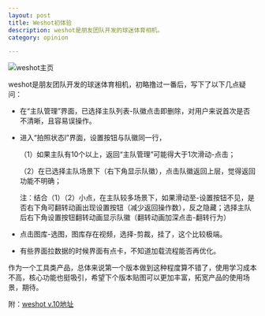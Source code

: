 ```yaml
---
layout: post
title: Weshot初体验
description: weshot是朋友团队开发的球迷体育相机。
category: opinion

---
```


![weshot主页](http://cdips.img44.wal8.com/img44/515520_20150418230447/142936953666.png)

weshot是朋友团队开发的球迷体育相机，初略撸过一番后，写下了以下几点疑问：

* 在“主队管理”界面，已选择主队列表-队徽点击即删除，对用户来说首次是否不清晰，且容易误操作。

* 进入“拍照状态l”界面，设置按钮与队徽同一行，

    （1）如果主队有10个以上，返回“主队管理”可能得大于1次滑动-点击；

     （2）在已选择主队场景下（右下角显示队徽），点击队徽返回上层，觉得返回功能不明确；

    注：结合（1）（2）小点，在主队较多场景下，如果滑动至-设置按钮不见，是否右下角可翻转动画出现设置按钮（减少返回操作数），反之隐藏；选择主队后右下角设置按钮翻转动画显示队徽（翻转动画加深点击-翻转行为）

* 点击图库-选图，图库存在视频，选择-剪裁，挂了，这个比较极端。

* 有些界面拉数据的时候界面有点卡，不知道加载流程能否再优化。


作为一个工具类产品，总体来说第一个版本做到这种程度算不错了，使用学习成本不高，核心功能也挺吸引，希望下个版本贴图可以更加丰富，拓宽产品的使用场景，期待。


附：[weshot v.10地址](https://appsto.re/cn/mc9z4.i) 